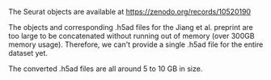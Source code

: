 The Seurat objects are available at https://zenodo.org/records/10520190

The objects and corresponding .h5ad files for the Jiang et al. preprint are too large to be concatenated without running out of memory (over 300GB memory usage). Therefore, we can't provide a single .h5ad file for the entire dataset yet.

The converted .h5ad files are all around 5 to 10 GB in size.
